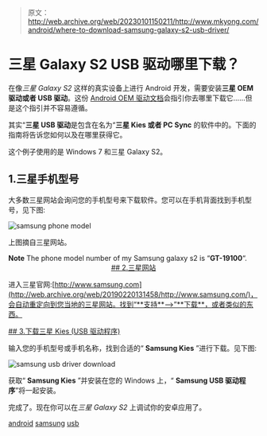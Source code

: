 > 原文：<http://web.archive.org/web/20230101150211/http://www.mkyong.com/android/where-to-download-samsung-galaxy-s2-usb-driver/>

# 三星 Galaxy S2 USB 驱动哪里下载？

在像*三星 Galaxy S2* 这样的真实设备上进行 Android 开发，需要安装**三星 OEM 驱动或者 USB 驱动**。这份 [Android OEM 驱动文档](http://web.archive.org/web/20190220131458/http://developer.android.com/sdk/oem-usb.html)会指引你去哪里下载它……但是这个指引并不容易遵循。

其实“**三星 USB 驱动**是包含在名为“**三星 Kies 或者 PC Sync** 的软件中的。下面的指南将告诉您如何以及在哪里获得它。

这个例子使用的是 Windows 7 和三星 Galaxy S2。

## 1.三星手机型号

大多数三星网站会询问您的手机型号来下载软件。您可以在手机背面找到手机型号，见下图:

![samsung phone model](img/feaae626261ba943513c1ad0de0763ce.png "android-samsung-model")

上图摘自三星网站。

**Note**
The phone model number of my Samsung galaxy s2 is “**GT-19100**“. <ins class="adsbygoogle" style="display:block; text-align:center;" data-ad-format="fluid" data-ad-layout="in-article" data-ad-client="ca-pub-2836379775501347" data-ad-slot="6894224149">## 2.三星网站

进入三星官网:[http://www.samsung.com](http://web.archive.org/web/20190220131458/http://www.samsung.com/)，会自动重定向到您当地的三星网站。找到“**支持**——>”**下载**，或者类似的东西。

 <ins class="adsbygoogle" style="display:block" data-ad-client="ca-pub-2836379775501347" data-ad-slot="8821506761" data-ad-format="auto" data-ad-region="mkyongregion">## 3.下载三星 Kies (USB 驱动程序)

输入您的手机型号或手机名称，找到合适的“ **Samsung Kies** ”进行下载。见下图:

![samsung usb driver download](img/1a2c7b620b17a2ec36bc54b2a9162378.png "android-samsung-USB-driver")

获取“ **Samsung Kies** ”并安装在您的 Windows 上，“ **Samsung USB 驱动程序**”将一起安装。

完成了。现在你可以在*三星 Galaxy S2* 上调试你的安卓应用了。

[android](http://web.archive.org/web/20190220131458/http://www.mkyong.com/tag/android/) [samsung](http://web.archive.org/web/20190220131458/http://www.mkyong.com/tag/samsung/) [usb](http://web.archive.org/web/20190220131458/http://www.mkyong.com/tag/usb/)







